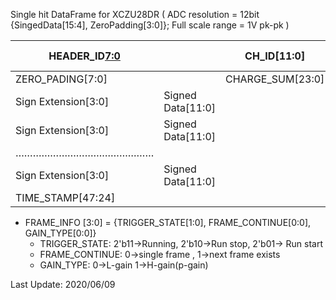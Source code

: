 Single hit DataFrame for XCZU28DR ( ADC resolution = 12bit {SingedData[15:4], ZeroPadding[3:0]}; Full scale range = 1V pk-pk  )

| HEADER_ID[7:0](0xAA) |                   | CH_ID[11:0]      |  |                     | Frame Length[11:0] |                  |  | FRAME_INFO[3:0]      | TRIGGER_TYPE[3:0] | TIME_STAMP[23:0] |  |                     |                   |                      |  |
|----------------------|-------------------|------------------|--|---------------------|--------------------|------------------|--|----------------------|-------------------|------------------|--|---------------------|-------------------|----------------------|--|
| ZERO_PADING[7:0]     |                   | CHARGE_SUM[23:0] |  |                     |                    |                  |  | TRIGGER_CONFIG[31:0] |                   |                  |  |                     |                   |                      |  |
| Sign Extension[3:0]  | Signed Data[11:0] |                  |  | Sign Extension[3:0] | Signed Data[11:0]  |                  |  | Sign Extension[3:0]  | Signed Data[11:0] |                  |  | Sign Extension[3:0] | Signed Data[11:0] |                      |  |
| Sign Extension[3:0]  | Signed Data[11:0] |                  |  | Sign Extension[3:0] | Signed Data[11:0]  |                  |  | Sign Extension[3:0]  | Signed Data[11:0] |                  |  | Sign Extension[3:0] | Signed Data[11:0] |                      |  |
| …………………………………………     |                   |                  |  |                     |                    |                  |  |                      |                   |                  |  |                     |                   |                      |  |
| Sign Extension[3:0]  | Signed Data[11:0] |                  |  | Sign Extension[3:0] | Signed Data[11:0]  |                  |  | Sign Extension[3:0]  | Signed Data[11:0] |                  |  | Sign Extension[3:0] | Signed Data[11:0] |                      |  |
| TIME_STAMP[47:24]    |                   |                  |  |                     |                    | OBJECT_ID[31:24] |  | OBJECT_ID[23:0]      |                   |                  |  |                     |                   | FOOTER_ID[7:0](0x55) |
* FRAME_INFO [3:0] = {TRIGGER_STATE[1:0],  FRAME_CONTINUE[0:0], GAIN_TYPE[0:0]}
    * TRIGGER_STATE: 2'b11->Running, 2'b10->Run stop, 2'b01-> Run start
    * FRAME_CONTINUE: 0->single frame , 1->next frame exists
    * GAIN_TYPE: 0->L-gain 1->H-gain(p-gain)
    
Last Update: 2020/06/09
